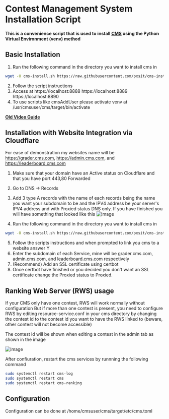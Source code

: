 Contest Management System Installation Script
=============================================
**This is a convenience script that is used to install [CMS](http://cms-dev.github.io/) using the Python Virtual Environment (venv) method**

Basic Installation
------------------
1. Run the following command in the directory you want to install cms in
```bash
wget -O cms-install.sh https://raw.githubusercontent.com/pxsit/cms-install-script/refs/heads/main/cms-install.sh && bash cms-install.sh && rm cms-install.sh
```
2. Follow the script instructions
3. Access at https://localhost:8888 https://localhost:8889 https://localhost:8890
4. To use scripts like cmsAddUser please activate venv at /usr/cmsuser/cms/target/bin/activate

**[Old Video Guide](https://youtu.be/FsDi3x_EY8A)**

Installation with Website Integration via Cloudflare
----------------------------------------------------
For ease of demonstration my websites name will be https://grader.cms.com, https://admin.cms.com, and https://leaderboard.cms.com
1. Make sure that your domain have an Active status on Cloudflare and that you have port 443,80 Forwarded
2. Go to DNS -> Records
3. Add 3 type A records with the name of each records being the name you want your subdomain to be and the IPV4 address be your server's IPV4 address and with Proxied status DNS only.
If you have finished you will have something that looked like this
![image](https://github.com/user-attachments/assets/488c98cb-9625-4aa4-a9da-c65b63d31a64)

4. Run the following command in the directory you want to install cms in
```bash
wget -O cms-install.sh https://raw.githubusercontent.com/pxsit/cms-install-script/refs/heads/main/cms-install.sh && bash cms-install.sh && rm cms-install.sh
```
5. Follow the scripts instructions and when prompted to link you cms to a website answer Y
6. Enter the subdomain of each Service, mine will be grader.cms.com, admin.cms.com, and leaderboard.cms.com respectively
7. (Recommend) Add an SSL certificate using certbot
8. Once certbot have finished or you decided you don't want an SSL certificate change the Proxied status to Proxied.

Ranking Web Server (RWS) usage
------------------------------
If your CMS only have one contest, RWS will work normally without configuration
But if more than one contest is present, you need to configure RWS by editing resource-service.conf in your cms directory
by changing the contest id to the contest id you want to have the RWS linked to (beware, other contest will not become accessible)

The contest id will be shown when editing a contest in the admin tab as shown in the image

![image](https://github.com/user-attachments/assets/55967026-0c1d-474c-8c92-8e9c783c0b8a)

After confiuration, restart the cms services by runnning the following command
```bash
sudo systemctl restart cms-log
sudo systemctl restart cms
sudo systemctl restart cms-ranking
```

Configuration
-------------
Configuration can be done at /home/cmsuser/cms/target/etc/cms.toml 

